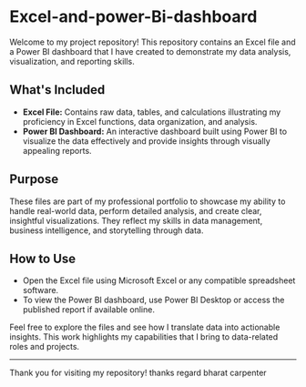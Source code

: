 # Excel-and-power-Bi-dashboard
Welcome to my project repository! This repository contains an Excel file and a Power BI dashboard that I have created to demonstrate my data analysis, visualization, and reporting skills.

## What's Included

- **Excel File:** Contains raw data, tables, and calculations illustrating my proficiency in Excel functions, data organization, and analysis.
- **Power BI Dashboard:** An interactive dashboard built using Power BI to visualize the data effectively and provide insights through visually appealing reports.

## Purpose

These files are part of my professional portfolio to showcase my ability to handle real-world data, perform detailed analysis, and create clear, insightful visualizations. They reflect my skills in data management, business intelligence, and storytelling through data.

## How to Use

- Open the Excel file using Microsoft Excel or any compatible spreadsheet software.
- To view the Power BI dashboard, use Power BI Desktop or access the published report if available online.

Feel free to explore the files and see how I translate data into actionable insights. This work highlights my capabilities that I bring to data-related roles and projects.

---

Thank you for visiting my repository!
thanks regard bharat carpenter
